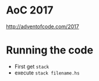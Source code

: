 # AoC 2017
http://adventofcode.com/2017

# Running the code
- First get `stack`
- execute `stack filename.hs`
